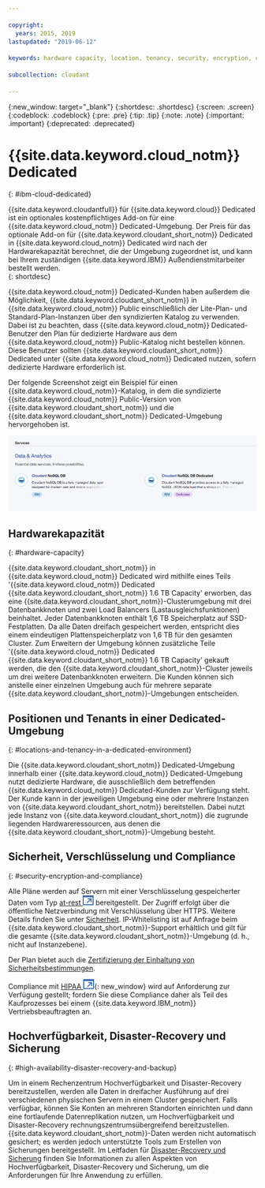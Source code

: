 ```yaml
---

copyright:
  years: 2015, 2019
lastupdated: "2019-06-12"

keywords: hardware capacity, location, tenancy, security, encryption, compliance, high availability, disaster recovery, backup

subcollection: cloudant

---
```


{:new_window: target="_blank"}
{:shortdesc: .shortdesc}
{:screen: .screen}
{:codeblock: .codeblock}
{:pre: .pre}
{:tip: .tip}
{:note: .note}
{:important: .important}
{:deprecated: .deprecated}

<!-- Acrolinx: 2017-05-10 -->

# {{site.data.keyword.cloud_notm}} Dedicated
{: #ibm-cloud-dedicated}

{{site.data.keyword.cloudantfull}} für {{site.data.keyword.cloud}} Dedicated ist ein optionales kostenpflichtiges Add-on für eine {{site.data.keyword.cloud_notm}} Dedicated-Umgebung. Der Preis für das optionale Add-on für {{site.data.keyword.cloudant_short_notm}} Dedicated in {{site.data.keyword.cloud_notm}} Dedicated wird nach der Hardwarekapazität berechnet, die der Umgebung zugeordnet ist, und kann bei Ihrem zuständigen {{site.data.keyword.IBM}} Außendienstmitarbeiter bestellt werden.  
{: shortdesc}

{{site.data.keyword.cloud_notm}} Dedicated-Kunden haben außerdem die Möglichkeit, {{site.data.keyword.cloudant_short_notm}} in {{site.data.keyword.cloud_notm}} Public einschließlich der Lite-Plan- und Standard-Plan-Instanzen über den syndizierten Katalog zu verwenden. Dabei ist zu beachten, dass {{site.data.keyword.cloud_notm}} Dedicated-Benutzer den Plan für dedizierte Hardware aus dem {{site.data.keyword.cloud_notm}} Public-Katalog nicht bestellen können. Diese Benutzer sollten {{site.data.keyword.cloudant_short_notm}} Dedicated unter {{site.data.keyword.cloud_notm}} Dedicated nutzen, sofern dedizierte Hardware erforderlich ist.   

Der folgende Screenshot zeigt ein Beispiel für einen {{site.data.keyword.cloud_notm}}-Katalog, in dem die syndizierte {{site.data.keyword.cloud_notm}} Public-Version von {{site.data.keyword.cloudant_short_notm}}
und die {{site.data.keyword.cloudant_short_notm}} Dedicated-Umgebung hervorgehoben ist.  

![{{site.data.keyword.cloudant_short_notm}}-Katalog](../images/ibmcloud_catalog.png)

## Hardwarekapazität 
{: #hardware-capacity}

{{site.data.keyword.cloudant_short_notm}} in {{site.data.keyword.cloud_notm}} Dedicated wird mithilfe eines Teils
'{{site.data.keyword.cloud_notm}} Dedicated
{{site.data.keyword.cloudant_short_notm}} 1.6 TB Capacity' erworben, das eine {{site.data.keyword.cloudant_short_notm}}-Clusterumgebung
mit drei Datenbankknoten und zwei Load Balancers (Lastausgleichsfunktionen) beinhaltet. Jeder Datenbankknoten enthält
1,6 TB Speicherplatz auf SSD-Festplatten. Da alle Daten dreifach gespeichert werden, entspricht dies
einem eindeutigen Plattenspeicherplatz von 1,6 TB für den gesamten Cluster. Zum Erweitern der Umgebung können zusätzliche Teile '{{site.data.keyword.cloud_notm}} Dedicated
{{site.data.keyword.cloudant_short_notm}} 1.6 TB Capacity' gekauft werden, die den
{{site.data.keyword.cloudant_short_notm}}-Cluster jeweils um drei weitere Datenbankknoten
erweitern. Die Kunden können sich anstelle einer einzelnen Umgebung auch für mehrere
separate {{site.data.keyword.cloudant_short_notm}}-Umgebungen entscheiden.

## Positionen und Tenants in einer Dedicated-Umgebung
{: #locations-and-tenancy-in-a-dedicated-environment}

Die {{site.data.keyword.cloudant_short_notm}} Dedicated-Umgebung innerhalb einer {{site.data.keyword.cloud_notm}} Dedicated-Umgebung nutzt dedizierte Hardware, die ausschließlich dem betreffenden {{site.data.keyword.cloud_notm}} Dedicated-Kunden zur Verfügung steht. Der Kunde kann in der jeweiligen Umgebung eine oder mehrere Instanzen von
{{site.data.keyword.cloudant_short_notm}} bereitstellen. Dabei nutzt jede Instanz von {{site.data.keyword.cloudant_short_notm}}
die zugrunde liegenden Hardwareressourcen, aus denen die {{site.data.keyword.cloudant_short_notm}}-Umgebung besteht. 

## Sicherheit, Verschlüsselung und Compliance 
{: #security-encryption-and-compliance}

Alle Pläne werden auf Servern mit einer Verschlüsselung gespeicherter Daten vom Typ [at-rest ![Symbol für externen Link](../images/launch-glyph.svg "Symbol für externen Link")](https://en.wikipedia.org/wiki/Data_at_rest)
bereitgestellt. Der Zugriff erfolgt über die öffentliche Netzverbindung mit Verschlüsselung über HTTPS. Weitere Details finden Sie unter [Sicherheit](/docs/services/Cloudant?topic=cloudant-security#security).
IP-Whitelisting ist auf Anfrage beim {{site.data.keyword.cloudant_short_notm}}-Support erhältlich und gilt für
die gesamte {{site.data.keyword.cloudant_short_notm}}-Umgebung (d. h., nicht auf Instanzebene).  

Der Plan bietet auch die [Zertifizierung der Einhaltung von Sicherheitsbestimmungen](/docs/services/Cloudant?topic=cloudant-compliance#compliance). 

Compliance mit [HIPAA ![Symbol für externen Link](../images/launch-glyph.svg "Symbol für externen Link")](https://en.wikipedia.org/wiki/Health_Insurance_Portability_and_Accountability_Act){: new_window}
wird auf Anforderung zur Verfügung gestellt; fordern Sie diese Compliance daher als Teil des Kaufprozesses bei einem {{site.data.keyword.IBM_notm}} Vertriebsbeauftragten an. 

## Hochverfügbarkeit, Disaster-Recovery und Sicherung 
{: #high-availability-disaster-recovery-and-backup}

Um in einem Rechenzentrum Hochverfügbarkeit und Disaster-Recovery bereitzustellen, werden alle Daten in dreifacher
Ausführung auf drei verschiedenen physischen Servern in einem Cluster gespeichert. Falls verfügbar, können Sie Konten an mehreren Standorten
einrichten und dann eine fortlaufende Datenreplikation nutzen, um Hochverfügbarkeit und Disaster-Recovery rechnungszentrumsübergreifend bereitzustellen. {{site.data.keyword.cloudant_short_notm}}-Daten werden nicht automatisch gesichert; es werden jedoch unterstützte Tools zum Erstellen von Sicherungen bereitgestellt. Im
Leitfaden für [Disaster-Recovery und Sicherung](/docs/services/Cloudant?topic=cloudant-disaster-recovery-and-backup#disaster-recovery-and-backup)
finden Sie Informationen zu allen Aspekten von Hochverfügbarkeit, Disaster-Recovery und Sicherung, um die Anforderungen für Ihre Anwendung zu erfüllen.
